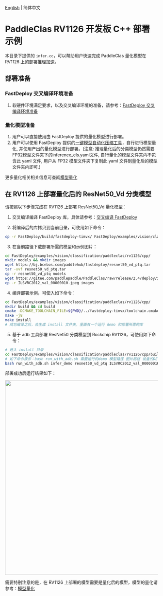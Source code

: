 [English](README.md) | 简体中文
# PaddleClas RV1126 开发板 C++ 部署示例
本目录下提供的 `infer.cc`，可以帮助用户快速完成 PaddleClas 量化模型在 RV1126 上的部署推理加速。

## 部署准备
### FastDeploy 交叉编译环境准备
1. 软硬件环境满足要求，以及交叉编译环境的准备，请参考：[FastDeploy 交叉编译环境准备](../../../../../../docs/cn/build_and_install/rv1126.md#交叉编译环境搭建)  

### 量化模型准备
1. 用户可以直接使用由 FastDeploy 提供的量化模型进行部署。
2. 用户可以使用 FastDeploy 提供的[一键模型自动化压缩工具](../../../../../../tools/common_tools/auto_compression/)，自行进行模型量化, 并使用产出的量化模型进行部署。(注意: 推理量化后的分类模型仍然需要FP32模型文件夹下的inference_cls.yaml文件, 自行量化的模型文件夹内不包含此 yaml 文件, 用户从 FP32 模型文件夹下复制此 yaml 文件到量化后的模型文件夹内即可.)

更多量化相关相关信息可查阅[模型量化](../../quantize/README.md)

## 在 RV1126 上部署量化后的 ResNet50_Vd 分类模型
请按照以下步骤完成在 RV1126 上部署 ResNet50_Vd 量化模型：
1. 交叉编译编译 FastDeploy 库，具体请参考：[交叉编译 FastDeploy](../../../../../../docs/cn/build_and_install/rv1126.md#基于-paddlelite-的-fastdeploy-交叉编译库编译)

2. 将编译后的库拷贝到当前目录，可使用如下命令：
```bash
cp -r FastDeploy/build/fastdeploy-timvx/ FastDeploy/examples/vision/classification/paddleclas/rv1126/cpp/
```

3. 在当前路径下载部署所需的模型和示例图片：
```bash
cd FastDeploy/examples/vision/classification/paddleclas/rv1126/cpp/
mkdir models && mkdir images
wget https://bj.bcebos.com/paddlehub/fastdeploy/resnet50_vd_ptq.tar
tar -xvf resnet50_vd_ptq.tar
cp -r resnet50_vd_ptq models
wget https://gitee.com/paddlepaddle/PaddleClas/raw/release/2.4/deploy/images/ImageNet/ILSVRC2012_val_00000010.jpeg
cp -r ILSVRC2012_val_00000010.jpeg images
```

4. 编译部署示例，可使入如下命令：
```bash
cd FastDeploy/examples/vision/classification/paddleclas/rv1126/cpp/
mkdir build && cd build
cmake -DCMAKE_TOOLCHAIN_FILE=${PWD}/../fastdeploy-timvx/toolchain.cmake -DFASTDEPLOY_INSTALL_DIR=${PWD}/../fastdeploy-timvx -DTARGET_ABI=armhf ..
make -j8
make install
# 成功编译之后，会生成 install 文件夹，里面有一个运行 demo 和部署所需的库
```

5. 基于 adb 工具部署 ResNet50 分类模型到 Rockchip RV1126，可使用如下命令：
```bash
# 进入 install 目录
cd FastDeploy/examples/vision/classification/paddleclas/rv1126/cpp/build/install/
# 如下命令表示：bash run_with_adb.sh 需要运行的demo 模型路径 图片路径 设备的DEVICE_ID
bash run_with_adb.sh infer_demo resnet50_vd_ptq ILSVRC2012_val_00000010.jpeg $DEVICE_ID
```

部署成功后运行结果如下：

<img width="640" src="https://user-images.githubusercontent.com/30516196/200767389-26519e50-9e4f-4fe1-8d52-260718f73476.png">

需要特别注意的是，在 RV1126 上部署的模型需要是量化后的模型，模型的量化请参考：[模型量化](../../../../../../docs/cn/quantize.md)
